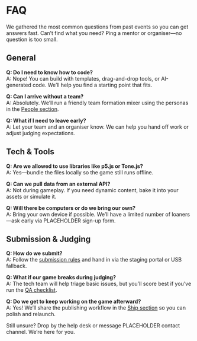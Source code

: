 # FAQ

We gathered the most common questions from past events so you can get answers fast. Can’t find what you need? Ping a mentor or organiser—no question is too small.

## General

**Q: Do I need to know how to code?**  
A: Nope! You can build with templates, drag-and-drop tools, or AI-generated code. We’ll help you find a starting point that fits.

**Q: Can I arrive without a team?**  
A: Absolutely. We’ll run a friendly team formation mixer using the personas in the [People section](/people/team-personas).

**Q: What if I need to leave early?**  
A: Let your team and an organiser know. We can help you hand off work or adjust judging expectations.

## Tech & Tools

**Q: Are we allowed to use libraries like p5.js or Tone.js?**  
A: Yes—bundle the files locally so the game still runs offline.

**Q: Can we pull data from an external API?**  
A: Not during gameplay. If you need dynamic content, bake it into your assets or simulate it.

**Q: Will there be computers or do we bring our own?**  
A: Bring your own device if possible. We’ll have a limited number of loaners—ask early via PLACEHOLDER sign-up form.

## Submission & Judging

**Q: How do we submit?**  
A: Follow the [submission rules](/ship/submission-rules) and hand in via the staging portal or USB fallback.

**Q: What if our game breaks during judging?**  
A: The tech team will help triage basic issues, but you’ll score best if you’ve run the [QA checklist](/ship/qa-checklist).

**Q: Do we get to keep working on the game afterward?**  
A: Yes! We’ll share the publishing workflow in the [Ship section](/ship/post-event-publishing) so you can polish and relaunch.

Still unsure? Drop by the help desk or message PLACEHOLDER contact channel. We’re here for you.
